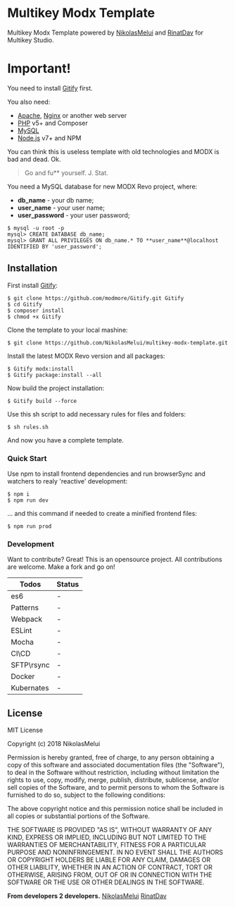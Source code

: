 Multikey Modx Template
======
Multikey Modx Template powered by [NikolasMelui][nikolasmelui] and [RinatDav][rinatdav] for Multikey Studio.

# Important!

You need to install [Gitify][gitify] first.

You also need:
  - [Apache][apache], [Nginx][nginx] or another web server
  - [PHP][php] v5+ and Composer
  - [MySQL][mysql]
  - [Node.js][nodejs] v7+ and NPM

You can think this is useless template with old technologies and MODX is bad and dead. Ok.

> Go and fu** yourself. J. Stat.

You need a MySQL database for new MODX Revo project, where:
* __db_name__ - your db name;
* __user_name__ - your user name;
* __user_password__ - your user password;
```
$ mysql -u root -p
mysql> CREATE DATABASE db_name;
mysql> GRANT ALL PRIVILEGES ON db_name.* TO **user_name**@localhost IDENTIFIED BY 'user_password';
```

## Installation

First install [Gitify][gitify]:
```
$ git clone https://github.com/modmore/Gitify.git Gitify
$ cd Gitify
$ composer install
$ chmod +x Gitify
```

Clone the template to your local mashine:
```
$ git clone https://github.com/NikolasMelui/multikey-modx-template.git
```
Install the latest MODX Revo version and all packages:
```
$ Gitify modx:install
$ Gitify package:install --all
```

Now build the project installation:
```
$ Gitify build --force
```

Use this sh script to add necessary rules for files and folders:
```
$ sh rules.sh
```

And now you have a complete template.

### Quick Start

Use npm to install frontend dependencies and run browserSync and watchers to realy 'reactive' development:
```
$ npm i
$ npm run dev
```

... and this command if needed to create a minified frontend files:
```
$ npm run prod
```

### Development

Want to contribute? Great!
This is an opensource project. All contributions are welcome. Make a fork and go on!

| Todos | Status |
| ------ | ------ |
| es6 | - |
| Patterns | - |
| Webpack | - |
| ESLint | - |
| Mocha | - |
| CI\CD | - |
| SFTP\rsync | - |
| Docker | - |
| Kubernates | - |

License
----
MIT License

Copyright (c) 2018 NikolasMelui

Permission is hereby granted, free of charge, to any person obtaining a copy
of this software and associated documentation files (the "Software"), to deal
in the Software without restriction, including without limitation the rights
to use, copy, modify, merge, publish, distribute, sublicense, and/or sell
copies of the Software, and to permit persons to whom the Software is
furnished to do so, subject to the following conditions:

The above copyright notice and this permission notice shall be included in all
copies or substantial portions of the Software.

THE SOFTWARE IS PROVIDED "AS IS", WITHOUT WARRANTY OF ANY KIND, EXPRESS OR
IMPLIED, INCLUDING BUT NOT LIMITED TO THE WARRANTIES OF MERCHANTABILITY,
FITNESS FOR A PARTICULAR PURPOSE AND NONINFRINGEMENT. IN NO EVENT SHALL THE
AUTHORS OR COPYRIGHT HOLDERS BE LIABLE FOR ANY CLAIM, DAMAGES OR OTHER
LIABILITY, WHETHER IN AN ACTION OF CONTRACT, TORT OR OTHERWISE, ARISING FROM,
OUT OF OR IN CONNECTION WITH THE SOFTWARE OR THE USE OR OTHER DEALINGS IN THE
SOFTWARE.

**From developers 2 developers.**
[NikolasMelui][nikolasmelui]
[RinatDav][rinatdav]

[//]: # (These are reference links used in the body of this note and get stripped out when the markdown processor does its job. There is no need to format nicely because it shouldn't be seen. Thanks SO - http://stackoverflow.com/questions/4823468/store-comments-in-markdown-syntax)
   [nikolasmelui]: <https://github.com/NikolasMelui>
   [rinatdav]: <https://github.com/RinatDav>
   [gitify]: <http://modmore.github.io/Gitify/>
   [apache]: <https://httpd.apache.org/download.cgi>
   [nginx]: <https://nginx.ru/ru/download.html>
   [php]: <http://php.net/downloads.php>
   [mysql]: <https://www.mysql.com/downloads/>
   [nodejs]: <http://nodejs.org>

